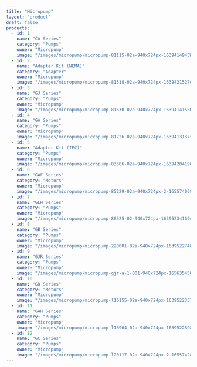 ```yaml
---
title: "Micropump"
layout: "product"
draft: false
products:
  - id: 1
    name: "CA Series"
    category: "Pumps"
    owner: "Micropump"
    image: "/images/micropump/micropump-81115-02a-940x724px-1639414945WIqKF.png"
  - id: 2
    name: "Adapter Kit (NEMA)"
    category: "Adapter"
    owner: "Micropump"
    image: "/images/micropump/micropump-81518-02a-940x724px-1639421527oRwvg.png"
  - id: 3
    name: "GJ Series"
    category: "Pumps"
    owner: "Micropump"
    image: "/images/micropump/micropump-81530-02a-940x724px-1639414155NDlBF.png"
  - id: 4
    name: "GA Series"
    category: "Pumps"
    owner: "Micropump"
    image: "/images/micropump/micropump-81726-02a-940x724px-1639413137sxdtS.png"
  - id: 5
    name: "Adapter Kit (IEC)"
    category: "Pumps"
    owner: "Micropump"
    image: "/images/micropump/micropump-83586-02a-940x724px-16394204190B0zu.png"
  - id: 6
    name: "GAF Series"
    category: "Motors"
    owner: "Micropump"
    image: "/images/micropump/micropump-85229-02a-940x724px-2-16557406957t9dc.png"
  - id: 7
    name: "GLH Series"
    category: "Pumps"
    owner: "Micropump"
    image: "/images/micropump/micropump-86525-02-940x724px-16395234169uVHy.png"
  - id: 8
    name: "GB Series"
    category: "Pumps"
    owner: "Micropump"
    image: "/images/micropump/micropump-220001-02a-940x724px-1639522748qEdop.png"
  - id: 9
    name: "GJR Series"
    category: "Pumps"
    owner: "Micropump"
    image: "/images/micropump/micropump-gjr-a-1-001-940x724px-1656354504UKPyf.png"
  - id: 10
    name: "GD Series"
    category: "Motors"
    owner: "Micropump"
    image: "/images/micropump/micropump-l16155-02a-940x724px-1639522337GhOFd.png"
  - id: 11
    name: "GAH Series"
    category: "Pumps"
    owner: "Micropump"
    image: "/images/micropump/micropump-l18964-02a-940x724px-1639522898W4YZW.png"
  - id: 12
    name: "GC Series"
    category: "Pumps"
    owner: "Micropump"
    image: "/images/micropump/micropump-l20117-02a-940x724px-2-16557428892UWat.png"
---
```

